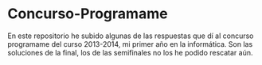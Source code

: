 # Concurso-Programame

En este repositorio he subido algunas de las respuestas que dí al concurso programame del curso 2013-2014, mi primer año en la informática. Son las soluciones de la final, los de las semifinales no los he podido rescatar aún.
